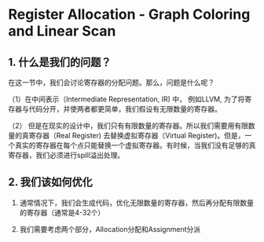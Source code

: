 # Register Allocation - Graph Coloring and Linear Scan

## 1. 什么是我们的问题？

在这一节中，我们会讨论寄存器的分配问题。那么，问题是什么呢？

（1）在中间表示（Intermediate Representation, IR) 中， 例如LLVM,  为了将寄存器与代码分开，并使两者都更简单，我们假设有无限数量的寄存器。

（2） 但是在现实的设计中，我们只有有限数量的寄存器。所以我们需要用有限数量的真寄存器（Real Register) 去替换虚拟寄存器（Virtual Register)。但是，一个真实的寄存器在每个点只能替换一个虚拟寄存器。有时候，当我们没有足够的真寄存器，我们必须进行spill溢出处理。



## 2. 我们该如何优化

1. 通常情况下，我们会生成代码，优化无限数量的寄存器，然后再分配有限数量的寄存器（通常是4-32个）

2. 我们需要考虑两个部分，Allocation分配和Assignment分派

   <!--注意到：在编译器中，分配与分派是两个不同的概念-->

   
